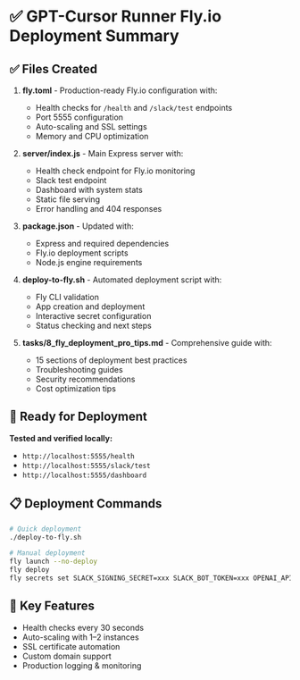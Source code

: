 
# ✅ GPT-Cursor Runner Fly.io Deployment Summary

## ✅ Files Created

1. **fly.toml** - Production-ready Fly.io configuration with:
   - Health checks for `/health` and `/slack/test` endpoints
   - Port 5555 configuration
   - Auto-scaling and SSL settings
   - Memory and CPU optimization

2. **server/index.js** - Main Express server with:
   - Health check endpoint for Fly.io monitoring
   - Slack test endpoint
   - Dashboard with system stats
   - Static file serving
   - Error handling and 404 responses

3. **package.json** - Updated with:
   - Express and required dependencies
   - Fly.io deployment scripts
   - Node.js engine requirements

4. **deploy-to-fly.sh** - Automated deployment script with:
   - Fly CLI validation
   - App creation and deployment
   - Interactive secret configuration
   - Status checking and next steps

5. **tasks/8_fly_deployment_pro_tips.md** - Comprehensive guide with:
   - 15 sections of deployment best practices
   - Troubleshooting guides
   - Security recommendations
   - Cost optimization tips

## 🚀 Ready for Deployment

**Tested and verified locally:**
- `http://localhost:5555/health`
- `http://localhost:5555/slack/test`
- `http://localhost:5555/dashboard`

## 📋 Deployment Commands

```bash
# Quick deployment
./deploy-to-fly.sh

# Manual deployment
fly launch --no-deploy
fly deploy
fly secrets set SLACK_SIGNING_SECRET=xxx SLACK_BOT_TOKEN=xxx OPENAI_API_KEY=xxx
```

## 🔧 Key Features

- Health checks every 30 seconds
- Auto-scaling with 1–2 instances
- SSL certificate automation
- Custom domain support
- Production logging & monitoring
